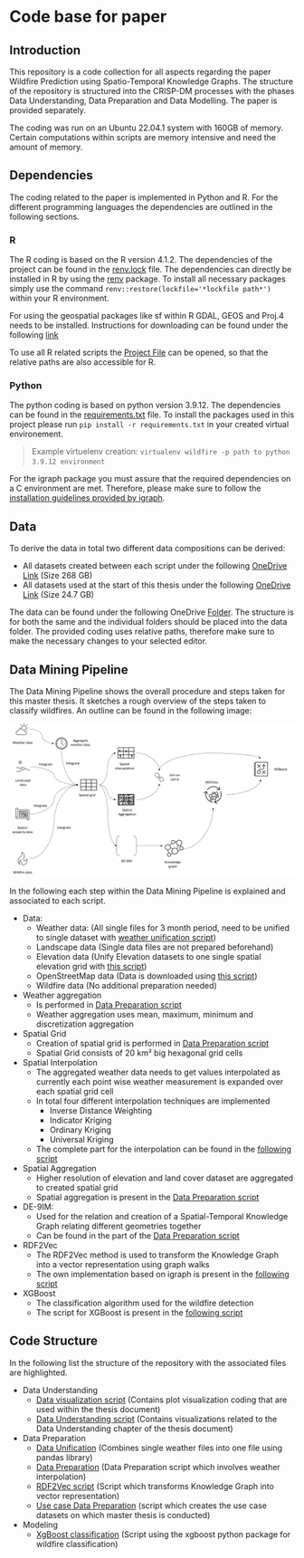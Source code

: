 # Code base for paper 
## Introduction
This repository is a code collection for all aspects regarding the paper Wildfire Prediction using Spatio-Temporal Knowledge Graphs. The structure of the repository is structured into the CRISP-DM processes with the phases Data Understanding, Data Preparation and Data Modelling. The paper is provided separately.

The coding was run on an Ubuntu 22.04.1 system with 160GB of memory. Certain computations within scripts are memory intensive and need the amount of memory.
## Dependencies
The coding related to the paper is implemented in Python and R. For the different programming languages the dependencies are outlined in the following sections.

### R
The R coding is based on the R version 4.1.2.
The dependencies of the project can be found in the [renv.lock](wildfirearea/renv.lock) file. The dependencies can directly be installed in R by using the [renv](https://cran.r-project.org/web/packages/renv/index.html) package. To install all necessary packages simply use the command `renv::restore(lockfile='*lockfile path*')` within your R environment.

For using the geospatial packages like sf within R GDAL, GEOS and Proj.4 needs to be installed. Instructions for downloading can be found under the following [link](https://r-spatial.github.io/sf/#installing)

To use all R related scripts the [Project File](wildfirearea.Rproj) can be opened, so that the relative paths are also accessible for R.

### Python
The python coding is based on python version 3.9.12.
The dependencies can be found in the [requirements.txt](wildfirearea/requirements.txt) file. To install the packages used in this project please run `pip install -r requirements.txt` in your created virtual environement. 

>Example virtuelenv creation: `virtualenv wildfire -p path to python 3.9.12 environment` 

For the igraph package you must assure that the required dependencies on a C environment are met. Therefore, please make sure to follow the [installation guidelines provided by igraph](https://igraph.org/python/#pyinstall).

## Data
To derive the data in total two different data compositions can be derived:
- All datasets created between each script under the following [OneDrive Link](https://1drv.ms/u/s!AijsqF7qjxxBiNhV5e9ar3pq7CKHKQ?e=qfHjIa) (Size 268 GB)
- All datasets used at the start of this thesis under the following [OneDrive Link](https://1drv.ms/u/s!AijsqF7qjxxBiOp9XJ7D7UMut5x2Vg?e=yj1IFN) (Size 24.7 GB)

The data can be found under the following OneDrive [Folder](https://1drv.ms/u/s!AijsqF7qjxxBiNhW7pu3QFB4LJxgPg?e=W37f3T). The structure is for both the same and the individual folders should be placed into the data folder. The provided coding uses relative paths, therefore make sure to make the necessary changes to your selected editor.

## Data Mining Pipeline
The Data Mining Pipeline shows the overall procedure and steps taken for this master thesis. It sketches a rough overview of the steps taken to classify wildfires. An outline can be found in the following image:

![Data Mining Pipeline](img/DMPipeline.png)

In the following each step within the Data Mining Pipeline is explained and associated to each script. 
- Data:
  - Weather data: (All single files for 3 month period, need to be unified to single dataset with [weather unification script](wildfirearea/datagathering/weatherdata.py))
  - Landscape data (Single data files are not prepared beforehand)
  - Elevation data (Unify Elevation datasets to one single spatial elevation grid with [this script](wildfirearea/datagathering/elevationdata.R))
  - OpenStreetMap data (Data is downloaded using [this script](wildfirearea/datagathering/openstreetmap.R))
  - Wildfire data (No additional preparation needed)
- Weather aggregation
  - Is performed in [Data Preparation script](https://github.com/MartinBoeckling/wildfirearea/blob/03a2fa85b8bef239a0cae6f707e66ce4d3a6f559/wildfirearea/datapreparation/datapreparation.R#L674-L771)
  - Weather aggregation uses mean, maximum, minimum and discretization aggregation
- Spatial Grid
  - Creation of spatial grid is performed in [Data Preparation script](https://github.com/MartinBoeckling/wildfirearea/blob/03a2fa85b8bef239a0cae6f707e66ce4d3a6f559/wildfirearea/datapreparation/datapreparation.R#L576-L596)
  - Spatial Grid consists of 20 km² big hexagonal grid cells
- Spatial Interpolation
  - The aggregated weather data needs to get values interpolated as currently each point wise weather measurement is expanded over each spatial grid cell
  - In total four different interpolation techniques are implemented
    - Inverse Distance Weighting
    - Indicator Kriging
    - Ordinary Kriging
    - Universal Kriging
  - The complete part for the interpolation can be found in the [following script](https://github.com/MartinBoeckling/wildfirearea/blob/03a2fa85b8bef239a0cae6f707e66ce4d3a6f559/wildfirearea/datapreparation/datapreparation.R#L788-L995)
- Spatial Aggregation
  - Higher resolution of elevation and land cover dataset are aggregated to created spatial grid
  - Spatial aggregation is present in the [Data Preparation script](https://github.com/MartinBoeckling/wildfirearea/blob/03a2fa85b8bef239a0cae6f707e66ce4d3a6f559/wildfirearea/datapreparation/datapreparation.R#L1002-L1076) 
- DE-9IM:
  - Used for the relation and creation of a Spatial-Temporal Knowledge Graph relating different geometries together
  - Can be found in the part of the [Data Preparation script](https://github.com/MartinBoeckling/wildfirearea/blob/03a2fa85b8bef239a0cae6f707e66ce4d3a6f559/wildfirearea/datapreparation/datapreparation.R#L1102-L1511)
- RDF2Vec
  - The RDF2Vec method is used to transform the Knowledge Graph into a vector representation using graph walks
  - The own implementation based on igraph is present in the [following script](wildfirearea/modeling/rdf2vec.py)
- XGBoost
  - The classification algorithm used for the wildfire detection
  - The script for XGBoost is present in the [following script](wildfirearea\modeling\extragboost.py)
## Code Structure
In the following list the structure of the repository with the associated files are highlighted. 
- Data Understanding
  - [Data visualization script](wildfirearea/dataunderstanding/datavisualization.R) (Contains plot visualization coding that are used within the thesis document)
  - [Data Understanding script](wildfirearea/dataunderstanding/SpatialDataUnderstanding.R) (Contains visualizations related to the Data Understanding chapter of the thesis document)
- Data Preparation
  - [Data Unification](wildfirearea/datapreparation/weather/dataunification.py) (Combines single weather files into one file using pandas library)
  - [Data Preparation](wildfirearea/datapreparation/datapreparation.R) (Data Preparation script which involves weather interpolation)
  - [RDF2Vec script](wildfirearea/modelling/rdf2vec.py) (Script which transforms Knowledge Graph into vector representation)
  - [Use case Data Preparation](wildfirearea/datapreparation/usecasecreation.R) (script which creates the use case datasets on which master thesis is conducted)
- Modeling
  - [XgBoost classification](wildfirearea/modelling/extragboost.py) (Script using the xgboost python package for wildfire classification)

